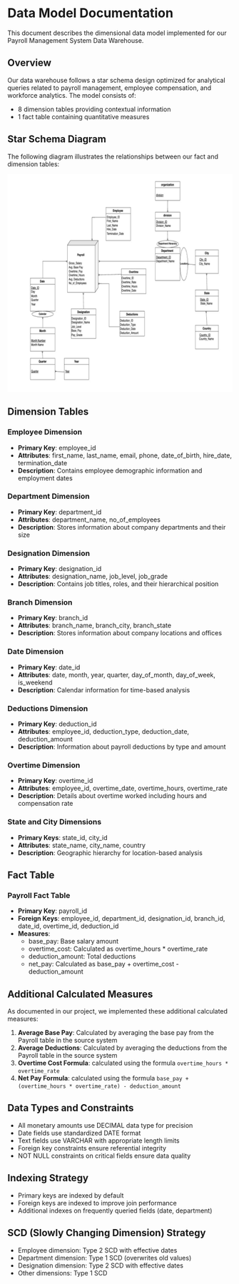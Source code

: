 # Data Model Documentation

This document describes the dimensional data model implemented for our Payroll Management System Data Warehouse.

## Overview

Our data warehouse follows a star schema design optimized for analytical queries related to payroll management, employee compensation, and workforce analytics. The model consists of:

- 8 dimension tables providing contextual information
- 1 fact table containing quantitative measures

## Star Schema Diagram

The following diagram illustrates the relationships between our fact and dimension tables:

![Star Schema Diagram](./images/Star_Diagram.png)

## Dimension Tables

### Employee Dimension
- **Primary Key**: employee_id
- **Attributes**: first_name, last_name, email, phone, date_of_birth, hire_date, termination_date
- **Description**: Contains employee demographic information and employment dates

### Department Dimension
- **Primary Key**: department_id
- **Attributes**: department_name, no_of_employees
- **Description**: Stores information about company departments and their size

### Designation Dimension
- **Primary Key**: designation_id
- **Attributes**: designation_name, job_level, job_grade
- **Description**: Contains job titles, roles, and their hierarchical position

### Branch Dimension
- **Primary Key**: branch_id
- **Attributes**: branch_name, branch_city, branch_state
- **Description**: Stores information about company locations and offices

### Date Dimension
- **Primary Key**: date_id
- **Attributes**: date, month, year, quarter, day_of_month, day_of_week, is_weekend
- **Description**: Calendar information for time-based analysis

### Deductions Dimension
- **Primary Key**: deduction_id
- **Attributes**: employee_id, deduction_type, deduction_date, deduction_amount
- **Description**: Information about payroll deductions by type and amount

### Overtime Dimension
- **Primary Key**: overtime_id
- **Attributes**: employee_id, overtime_date, overtime_hours, overtime_rate
- **Description**: Details about overtime worked including hours and compensation rate

### State and City Dimensions
- **Primary Keys**: state_id, city_id
- **Attributes**: state_name, city_name, country
- **Description**: Geographic hierarchy for location-based analysis

## Fact Table

### Payroll Fact Table
- **Primary Key**: payroll_id
- **Foreign Keys**: employee_id, department_id, designation_id, branch_id, date_id, overtime_id, deduction_id
- **Measures**:
  - base_pay: Base salary amount
  - overtime_cost: Calculated as overtime_hours * overtime_rate
  - deduction_amount: Total deductions
  - net_pay: Calculated as base_pay + overtime_cost - deduction_amount

## Additional Calculated Measures

As documented in our project, we implemented these additional calculated measures:

1. **Average Base Pay**: Calculated by averaging the base pay from the Payroll table in the source system
2. **Average Deductions**: Calculated by averaging the deductions from the Payroll table in the source system
3. **Overtime Cost Formula**: calculated using the formula `overtime_hours * overtime_rate`
4. **Net Pay Formula**: calculated using the formula `base_pay + (overtime_hours * overtime_rate) - deduction_amount`

## Data Types and Constraints

- All monetary amounts use DECIMAL data type for precision
- Date fields use standardized DATE format
- Text fields use VARCHAR with appropriate length limits
- Foreign key constraints ensure referential integrity
- NOT NULL constraints on critical fields ensure data quality

## Indexing Strategy

- Primary keys are indexed by default
- Foreign keys are indexed to improve join performance
- Additional indexes on frequently queried fields (date, department)

## SCD (Slowly Changing Dimension) Strategy

- Employee dimension: Type 2 SCD with effective dates
- Department dimension: Type 1 SCD (overwrites old values)
- Designation dimension: Type 2 SCD with effective dates
- Other dimensions: Type 1 SCD

